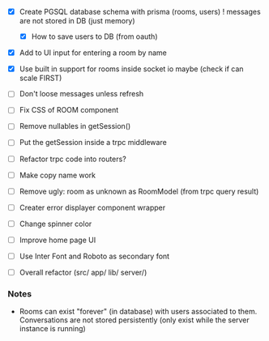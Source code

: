 - [x] Create PGSQL database schema with prisma (rooms, users) ! messages are not stored in DB (just memory)
  - [x] How to save users to DB (from oauth)
- [x] Add to UI input for entering a room by name
- [x] Use built in support for rooms inside socket io maybe (check if can scale FIRST)

- [ ] Don't loose messages unless refresh
- [ ] Fix CSS of ROOM component

- [ ] Remove nullables in getSession()
- [ ] Put the getSession inside a trpc middleware
- [ ] Refactor trpc code into routers?
- [ ] Make copy name work

- [ ] Remove ugly: room as unknown as RoomModel (from trpc query result)

- [ ] Creater error displayer component wrapper
- [ ] Change spinner color
- [ ] Improve home page UI
- [ ] Use Inter Font and Roboto as secondary font

- [ ] Overall refactor (src/ app/ lib/ server/)

### Notes

- Rooms can exist "forever" (in database) with users associated to them.
  Conversations are not stored persistently (only exist while the server instance is running)
